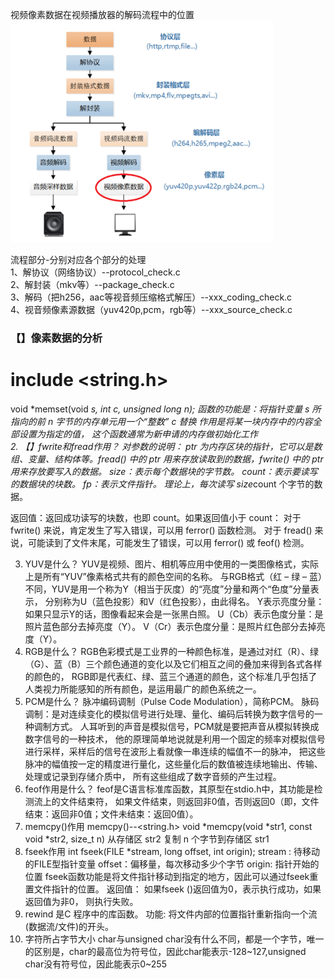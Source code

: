视频像素数据在视频播放器的解码流程中的位置
![img.png](视频播放流程及各个部分数据.png)

流程部分-分别对应各个部分的处理  
1、解协议（网络协议）--protocol_check.c  
2、解封装（mkv等）--package_check.c  
3、解码（把h256，aac等视音频压缩格式解压）--xxx_coding_check.c  
4、视音频像素源数据（yuv420p,pcm，rgb等）--xxx_source_check.c   

### 【】像素数据的分析

# include <string.h>
void *memset(void *s, int c, unsigned long n);
函数的功能是：将指针变量 s 所指向的前 n 字节的内存单元用一个“整数” c 替换
作用是将某一块内存中的内容全部设置为指定的值， 这个函数通常为新申请的内存做初始化工作  
2. 【】fwrite和fread作用？
对参数的说明：
  ptr 为内存区块的指针，它可以是数组、变量、结构体等。fread() 中的 ptr 用来存放读取到的数据，fwrite() 中的 ptr 用来存放要写入的数据。
  size：表示每个数据块的字节数。
  count：表示要读写的数据块的块数。
  fp：表示文件指针。
  理论上，每次读写 size*count 个字节的数据。

返回值：返回成功读写的块数，也即 count。如果返回值小于 count：
对于 fwrite() 来说，肯定发生了写入错误，可以用 ferror() 函数检测。
对于 fread() 来说，可能读到了文件末尾，可能发生了错误，可以用 ferror() 或 feof() 检测。

3. YUV是什么？
  YUV是视频、图片、相机等应用中使用的一类图像格式，实际上是所有“YUV”像素格式共有的颜色空间的名称。 
 与RGB格式（红 – 绿 – 蓝）不同，YUV是用一个称为Y（相当于灰度）的“亮度”分量和两个“色度”分量表示，
 分别称为U（蓝色投影）和V（红色投影），由此得名。
  Y表示亮度分量：如果只显示Y的话，图像看起来会是一张黑白照。
  U（Cb）表示色度分量：是照片蓝色部分去掉亮度（Y）。
  V（Cr）表示色度分量：是照片红色部分去掉亮度（Y）。
4. RGB是什么？
  RGB色彩模式是工业界的一种颜色标准，是通过对红（R）、绿（G）、蓝（B）三个颜色通道的变化以及它们相互之间的叠加来得到各式各样的颜色的，
  RGB即是代表红、绿、蓝三个通道的颜色，这个标准几乎包括了人类视力所能感知的所有颜色，是运用最广的颜色系统之一。
5. PCM是什么？
   脉冲编码调制（Pulse Code Modulation），简称PCM。
脉码调制：是对连续变化的模拟信号进行处理、量化、编码后转换为数字信号的一种调制方式。
人耳听到的声音是模拟信号，PCM就是要把声音从模拟转换成数字信号的一种技术，
他的原理简单地说就是利用一个固定的频率对模拟信号进行采样，采样后的信号在波形上看就像一串连续的幅值不一的脉冲，
把这些脉冲的幅值按一定的精度进行量化，这些量化后的数值被连续地输出、传输、处理或记录到存储介质中，
所有这些组成了数字音频的产生过程。
6. feof作用是什么？
   feof是C语言标准库函数，其原型在stdio.h中，其功能是检测流上的文件结束符，
   如果文件结束，则返回非0值，否则返回0（即，文件结束：返回非0值；文件未结束：返回0值）。
7. memcpy()作用
   memcpy()--<string.h>
   void *memcpy(void *str1, const void *str2, size_t n) 从存储区 str2 复制 n 个字节到存储区 str1
8. fseek作用
   int fseek(FILE *stream, long offset, int origin);
   stream : 待移动的FILE型指针变量
   offset：偏移量，每次移动多少个字节
   origin: 指针开始的位置
   fseek函数功能是将文件指针移动到指定的地方，因此可以通过fseek重置文件指针的位置。 
   返回值： 如果fseek ()返回值为0，表示执行成功，如果返回值为非0， 则执行失败。
9. rewind
   是C 程序中的库函数。 功能: 将文件内部的位置指针重新指向一个流(数据流/文件)的开头。
10. 字符所占字节大小
    char与unsigned char没有什么不同，都是一个字节，唯一的区别是，char的最高位为符号位，因此char能表示-128~127,unsigned char没有符号位，因此能表示0~255


